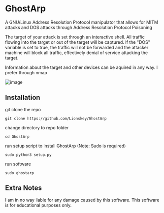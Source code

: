 # GhostArp
A GNU/Linux Address Resolution Protocol manipulator that allows for MITM attacks and DOS attacks through Address Resolution Protocol Poisoning

The target of your attack is set through an interactive shell. All traffic flowing into the target or out of the target will be captured.
If the "DOS" variable is set to true, the traffic will not be forwarded and the attacker machine will block all traffic, effectively denial of service
attacking the target. 

Information about the target and other devices can be aquired in any way. I prefer through nmap

![image](https://user-images.githubusercontent.com/55106700/204055996-642a17c8-3c1c-4fbd-abd4-a8946c4c7ef0.png)



## Installation

git clone the repo

`git clone https://github.com/Lionskey/GhostArp`

change directory to repo folder

`cd GhostArp`

run setup script to install GhostArp
(Note: Sudo is required)

`sudo python3 setup.py`

run software

`sudo ghostarp`

## Extra Notes
I am in no way liable for any damage caused by this software. This software is for educational purposes only.

